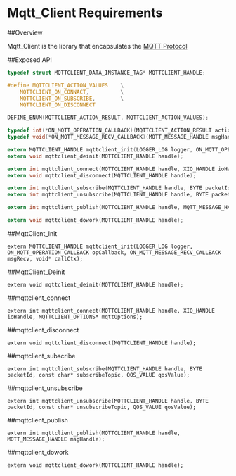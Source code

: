 # Mqtt_Client Requirements

##Overview

Mqtt_Client is the library that encapsulates the [MQTT Protocol](http://mqtt.org/documentation)

##Exposed API

```C
typedef struct MQTTCLIENT_DATA_INSTANCE_TAG* MQTTCLIENT_HANDLE;

#define MQTTCLIENT_ACTION_VALUES    \
    MQTTCLIENT_ON_CONNACT,          \
    MQTTCLIENT_ON_SUBSCRIBE,        \
    MQTTCLIENT_ON_DISCONNECT

DEFINE_ENUM(MQTTCLIENT_ACTION_RESULT, MQTTCLIENT_ACTION_VALUES);

typedef int(*ON_MQTT_OPERATION_CALLBACK)(MQTTCLIENT_ACTION_RESULT actionResult, void* context);
typedef void(*ON_MQTT_MESSAGE_RECV_CALLBACK)(MQTT_MESSAGE_HANDLE msgHandle, void* context);

extern MQTTCLIENT_HANDLE mqttclient_init(LOGGER_LOG logger, ON_MQTT_OPERATION_CALLBACK opCallback, ON_MQTT_MESSAGE_RECV_CALLBACK msgRecv, void* callCtx);
extern void mqttclient_deinit(MQTTCLIENT_HANDLE handle);

extern int mqttclient_connect(MQTTCLIENT_HANDLE handle, XIO_HANDLE ioHandle, MQTTCLIENT_OPTIONS* mqttOptions);
extern void mqttclient_disconnect(MQTTCLIENT_HANDLE handle);

extern int mqttclient_subscribe(MQTTCLIENT_HANDLE handle, BYTE packetId, const char* subscribeTopic, QOS_VALUE qosValue);
extern int mqttclient_unsubscribe(MQTTCLIENT_HANDLE handle, BYTE packetId, const char* unsubscribeTopic, QOS_VALUE qosValue);

extern int mqttclient_publish(MQTTCLIENT_HANDLE handle, MQTT_MESSAGE_HANDLE msgHandle);

extern void mqttclient_dowork(MQTTCLIENT_HANDLE handle);

```

##MqttClient_Init
```
extern MQTTCLIENT_HANDLE mqttclient_init(LOGGER_LOG logger, ON_MQTT_OPERATION_CALLBACK opCallback, ON_MQTT_MESSAGE_RECV_CALLBACK msgRecv, void* callCtx);
```

##MqttClient_Deinit
```
extern void mqttclient_deinit(MQTTCLIENT_HANDLE handle);
```

##mqttclient_connect
```
extern int mqttclient_connect(MQTTCLIENT_HANDLE handle, XIO_HANDLE ioHandle, MQTTCLIENT_OPTIONS* mqttOptions);
```

##mqttclient_disconnect
```
extern void mqttclient_disconnect(MQTTCLIENT_HANDLE handle);
```

##mqttclient_subscribe
```
extern int mqttclient_subscribe(MQTTCLIENT_HANDLE handle, BYTE packetId, const char* subscribeTopic, QOS_VALUE qosValue);
```

##mqttclient_unsubscribe
```
extern int mqttclient_unsubscribe(MQTTCLIENT_HANDLE handle, BYTE packetId, const char* unsubscribeTopic, QOS_VALUE qosValue);
```

##mqttclient_publish
```
extern int mqttclient_publish(MQTTCLIENT_HANDLE handle, MQTT_MESSAGE_HANDLE msgHandle);
```

##mqttclient_dowork
```
extern void mqttclient_dowork(MQTTCLIENT_HANDLE handle);
```
